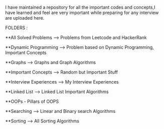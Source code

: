 I have maintained a repository for all the important codes and concepts,I have learned and feel are very important while preparing for any interview are uploaded here.

FOLDERS :

**All Solved Problems --> Problems from Leetcode and HackerRank

**Dynamic Programming --> Problem based on Dynamic Programming, Important Concepts

**Graphs --> Graphs and Graph Algorithms

**Important Concepts --> Random but Important Stuff

**Interview Experiences --> My Interview Experiences

**Linked List --> Linked List Important Algorithms

**OOPs - Pillars of OOPS

**Searching --> Linear and Binary search Algorithms

**Sorting -->  All Sorting Algorithms
